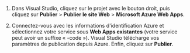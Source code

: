 
1. Dans Visual Studio, cliquez sur le projet avec le bouton droit, puis cliquez sur **Publier** > **Publier le site Web** > **Microsoft Azure Web Apps**.

2. Connectez-vous avec les informations d'identification Azure et sélectionnez votre service sous **Web Apps existantes** (votre service peut avoir un suffixe « -code »). Visual Studio télécharge vos paramètres de publication depuis Azure. Enfin, cliquez sur **Publier**.

<!---HONumber=July15_HO4-->